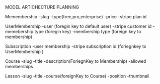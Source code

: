 MODEL ARTICHECTURE PLANNING


Memembership
   -slug
   -type(free,pro,enterprise)
   -price
   -stripe plan id

UserMembership
    -user              (foregin key to default user) 
    -stripe customer id
    -memebership type (foregin key)
    -membership type (foreign key to membership)

Subscription
   -user membership
   -stripe subscription id (foriegnkey to UserMembership )

Course
 -slug
 -title
 -description(ForiegnKey to Membership)
 -allowed memberships

Lesson
    -slug
    -title
    -course(foreignKey to Course)
    -position
    -thumbnail


